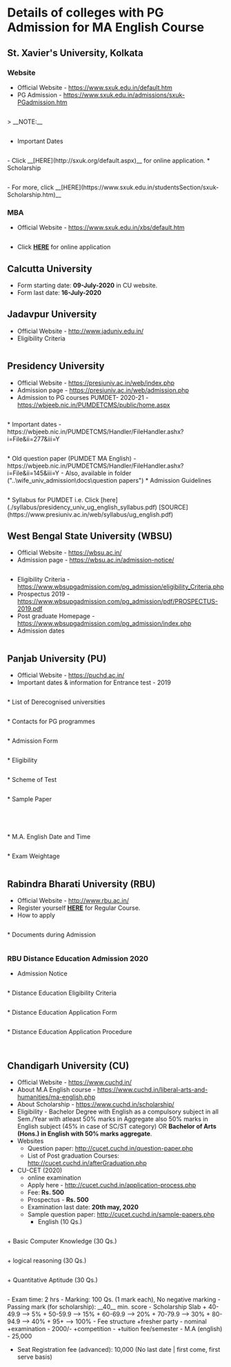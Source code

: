 # Details of colleges with PG Admission for MA English Course
##  St. Xavier's University, Kolkata
### Website
* Official Website - https://www.sxuk.edu.in/default.htm
* PG Admission - https://www.sxuk.edu.in/admissions/sxuk-PGadmission.htm
<p align="center">
  <img src="../images/st_xaviers_univ_ma_english.png" alt="" width="" height="">
</p>
> __NOTE:__
<p align="center">
  <img src="../images/st_xaviers_univ_ma_english_note.png" alt="" width="" height="">
</p>

* Important Dates
<p align="center">
  <img src="../images/st_xaviers_univ_ma_english_imp_dates.png" alt="" width="" height="">
</p>
	- Click __[HERE](http://sxuk.org/default.aspx)__ for online application.
* Scholarship
<p align="center">
  <img src="../images/st_xaviers_univ_scholarship.png" alt="" width="" height="">
</p>
	- For more, click __[HERE](https://www.sxuk.edu.in/studentsSection/sxuk-Scholarship.htm)__

### MBA
* Official Website - https://www.sxuk.edu.in/xbs/default.htm
<p align="center">
  <img src="../images/st_xaviers_univ_mba.png" alt="" width="" height="">
</p>

* Click __[HERE](https://www.sxuk.org/mba-default.aspx)__ for online application

## Calcutta University
* Form starting date: __09-July-2020__ in CU website.
* Form last date: __16-July-2020__

## Jadavpur University
* Official Website - http://www.jaduniv.edu.in/
* Eligibility Criteria
<p align="center">
  <img src="../images/ju_ma_english_eligibility_criteria.png" alt="" width="" height="">
</p>

## Presidency University
* Official Website - https://presiuniv.ac.in/web/index.php
* Admission page - https://presiuniv.ac.in/web/admission.php
* Admission to PG courses PUMDET- 2020-21 - https://wbjeeb.nic.in/PUMDETCMS/public/home.aspx
<p align="center">
  <img src="../images/presidency_univ_pumdet_admission_application_form.jpg" alt="" width="" height="">
</p>
* Important dates - https://wbjeeb.nic.in/PUMDETCMS/Handler/FileHandler.ashx?i=File&ii=277&iii=Y
<p align="center">
  <img src="../images/presidency_univ_pumdet_admission_imp_dates.jpg" alt="" width="" height="">
</p>
* Old question paper (PUMDET MA English) - https://wbjeeb.nic.in/PUMDETCMS/Handler/FileHandler.ashx?i=File&ii=145&iii=Y
  - Also, available in folder ("..\wife_univ_admission\docs\question papers")
* Admission Guidelines
<p align="center">
  <img src="../images/presidency_univ_admission_guidelines.png" alt="" width="" height="">
</p>
* Syllabus for PUMDET i.e. Click [here](./syllabus/presidency_univ_ug_english_syllabus.pdf) [SOURCE](https://www.presiuniv.ac.in/web/syllabus/ug_english.pdf)

## West Bengal State University (WBSU)
* Official Website - https://wbsu.ac.in/
* Admission page - https://wbsu.ac.in/admission-notice/
<p align="center">
  <img src="../images/wbsu_all_admission_notice.png" alt="" width="" height="">
</p>

* Eligibility Criteria - https://www.wbsupgadmission.com/pg_admission/eligibility_Criteria.php
* Prospectus 2019 - https://www.wbsupgadmission.com/pg_admission/pdf/PROSPECTUS-2019.pdf
* Post graduate Homepage - https://www.wbsupgadmission.com/pg_admission/index.php
* Admission dates
<p align="center">
  <img src="../images/wbsu_pg_admission_dates.png" alt="" width="" height="">
</p>

## Panjab University (PU)
* Official Website - https://puchd.ac.in/
* Important dates & information for Entrance test - 2019
<p align="center">
  <img src="../images/pu_cet_pg_important_dates.png" alt="" width="" height="">
</p>
* List of Derecognised universities
<p align="center">
  <img src="../images/pu_derecognised_universities.png" alt="" width="" height="">
</p>
* Contacts for PG programmes
<p align="center">
  <img src="../images/pu_cet_pg_contact.png" alt="" width="" height="">
</p>
* Admission Form
<p align="center">
  <img src="../images/pu_cet_pg_admission_form.png" alt="" width="" height="">
</p>
* Eligibility
<p align="center">
  <img src="../images/pu_ma_english_eligibility.png" alt="" width="" height="">
</p>
* Scheme of Test
<p align="center">
  <img src="../images/pu_ma_english_scheme_of_test.png" alt="" width="" height="">
</p>
* Sample Paper
<p align="center">
  <img src="../images/pu_ma_english_sample_paper_pt1.png" alt="" width="" height="">
</p>
<p align="center">
  <img src="../images/pu_ma_english_sample_paper_pt2.png" alt="" width="" height="">
</p>
<p align="center">
  <img src="../images/pu_ma_english_sample_paper_pt3.png" alt="" width="" height="">
</p>
<p align="center">
  <img src="../images/pu_ma_english_sample_paper_pt4.png" alt="" width="" height="">
</p>
* M.A. English Date and Time
<p align="center">
  <img src="../images/pu_ma_english_exam_date_time.png" alt="" width="" height="">
</p>
* Exam Weightage
<p align="center">
  <img src="../images/pu_ma_english_exam_weightage.png" alt="" width="" height="">
</p>

## Rabindra Bharati University (RBU)
* Official Website - http://www.rbu.ac.in/
* Register yourself [__HERE__](http://admission.rbu.net.in/Login.aspx) for Regular Course.
* How to apply
<p align="center">
  <img src="../images/rbu_how_to_apply.png" alt="" width="" height="">
</p>
* Documents during Admission
<p align="center">
  <img src="../images/rbu_documents_during_admission.png" alt="" width="" height="">
</p>

### RBU Distance Education Admission 2020
* Admission Notice
<p align="center">
  <img src="../images/rbu_distance_education_registration_admission_dates.png" alt="" width="" height="">
</p>
* Distance Education Eligibility Criteria
<p align="center">
  <img src="../images/rbu_distance_education_eligibility_criteria.png" alt="" width="" height="">
</p>
* Distance Education Application Form
<p align="center">
  <img src="../images/rbu_distance_education_admission_application_form.png" alt="" width="" height="">
</p>
* Distance Education Application Procedure
<p align="center">
  <img src="../images/rbu_distance_education_admission_procedure.png" alt="" width="" height="">
</p>
<p align="center">
  <img src="../images/rbu_distance_education_admission_procedure_2.png" alt="" width="" height="">
</p>

## Chandigarh University (CU)
* Official Website - https://www.cuchd.in/
* About M.A English course - https://www.cuchd.in/liberal-arts-and-humanities/ma-english.php
* About Scholarship - https://www.cuchd.in/scholarship/
* Eligibility - Bachelor Degree with English as a compulsory subject in all Sem./Year with atleast 50% marks in Aggregate also 50% marks in English subject (45% in case of SC/ST category) OR __Bachelor of Arts (Hons.) in English with 50% marks aggregate__.
* Websites
  - Question paper: http://cucet.cuchd.in/question-paper.php
  - List of Post graduation Courses: http://cucet.cuchd.in/afterGraduation.php
* CU-CET (2020) 
  - online examination
  - Apply here - http://cucet.cuchd.in/application-process.php
  - Fee: __Rs. 500__
  - Prospectus - __Rs. 500__
  - Examination last date: __20th may, 2020__
  - Sample question paper: http://cucet.cuchd.in/sample-papers.php
    + English (10 Qs.)
<p align="center">
  <img src="../images/chand_univ_sample_questionpaper_english.jpg" alt="" width="" height="">
</p>
    + Basic Computer Knowledge (30 Qs.)
<p align="center">
  <img src="../images/chand_univ_sample_questionpaper_basiccomputer_knowledge.jpg" alt="" width="" height="">
</p>
    + logical reasoning (30 Qs.)
<p align="center">
  <img src="../images/chand_univ_sample_questionpaper_logical.jpg" alt="" width="" height="">
</p>
    + Quantitative Aptitude (30 Qs.)
<p align="center">
  <img src="../images/chand_univ_sample_questionpaper_quantitative.jpg" alt="" width="" height="">
</p>
  - Exam time: 2 hrs
  - Marking: 100 Qs. (1 mark each), No negative marking
  - Passing mark (for scholarship): __40__ min. score
  - Scholarship Slab
    + 40-49.9 --> 5%
    + 50-59.9 --> 15%
    + 60-69.9 --> 20%
    + 70-79.9 --> 30%
    + 80-94.9 --> 40%
    + 95+ --> 100%
  - Fee structure
    +fresher party - nominal
    +examination - 2000/-
    +competition - 
    +tuition fee/semester - M.A (english) - 25,000

  - Seat Registration fee (advanced): 10,000 (No last date | first come, first serve basis)








